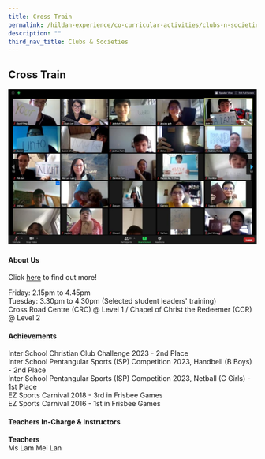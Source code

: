 ```yaml
---
title: Cross Train
permalink: /hildan-experience/co-curricular-activities/clubs-n-societies/cross-train/
description: ""
third_nav_title: Clubs & Societies
---
```

Cross Train
-----------

![](/images/CCA/Cross%20Train.jpg)


#### About Us

Click&nbsp;[here](/files/CCA/E-poster%20for%20Sec%201%20recruitment%20crosstrain.pdf)&nbsp;to find out more!  

Friday: 2.15pm to 4.45pm<br>
Tuesday: 3.30pm to 4.30pm (Selected student leaders' training)<br>
Cross Road Centre (CRC) @ Level 1 / Chapel of Christ the Redeemer (CCR) @ Level 2<br>


#### Achievements
Inter School Christian Club Challenge 2023 - 2nd Place<br>
Inter School Pentangular Sports (ISP) Competition 2023, Handbell (B Boys) - 2nd Place<br>
Inter School Pentangular Sports (ISP) Competition 2023, Netball (C Girls) - 1st Place <br>
EZ Sports Carnival 2018 - 3rd in Frisbee Games<br>
EZ Sports Carnival 2016 - 1st in Frisbee Games<br>

####  Teachers In-Charge &amp; Instructors

**Teachers**  
Ms Lam Mei Lan  
